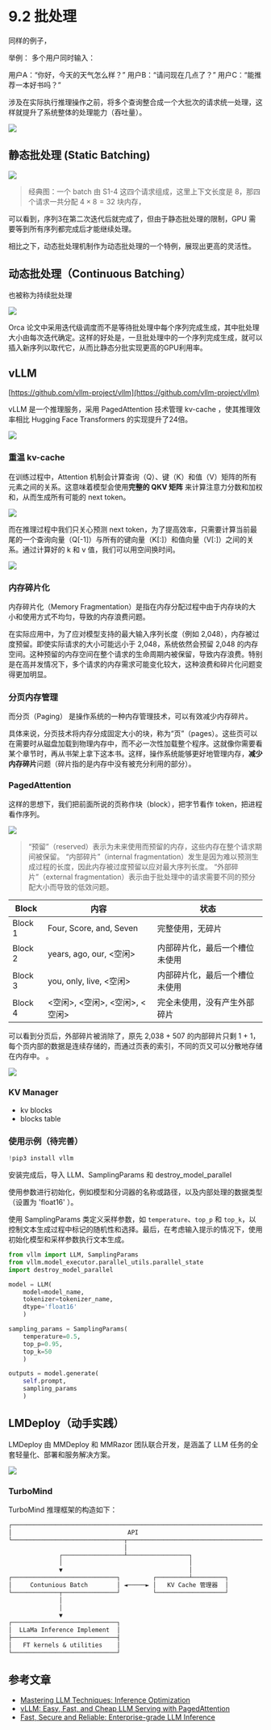 # 9.2 批处理

同样的例子，

举例：
多个用户同时输入：

用户A：“你好，今天的天气怎么样？”
用户B：“请问现在几点了？”
用户C：“能推荐一本好书吗？”

涉及在实际执行推理操作之前，将多个查询整合成一个大批次的请求统一处理，这样就提升了系统整体的处理能力（吞吐量）。

![](./images/request_batching.png)

## 静态批处理 (Static Batching)

![](./images/naive_batching.png)
> 经典图：一个 batch 由 S1-4 这四个请求组成，这里上下文长度是 8，那四个请求一共分配 $4 \times 8 = 32$ 块内存， 

可以看到，序列3在第二次迭代后就完成了，但由于静态批处理的限制，GPU 需要等到所有序列都完成后才能继续处理。

相比之下，动态批处理机制作为动态批处理的一个特例，展现出更高的灵活性。

## 动态批处理（Continuous Batching）
也被称为持续批处理

![](./images/continuous-batching.png)

Orca 论文中采用迭代级调度而不是等待批处理中每个序列完成生成，其中批处理大小由每次迭代确定。这样的好处是，一旦批处理中的一个序列完成生成，就可以插入新序列以取代它，从而比静态分批实现更高的GPU利用率。


## vLLM

[https://github.com/vllm-project/vllm](https://github.com/vllm-project/vllm)

vLLM 是一个推理服务，采用 PagedAttention 技术管理 kv-cache ，使其推理效率相比 Hugging Face Transformers 的实现提升了24倍。

![](./images/vllm-hf.png)

### 重温 kv-cache

在训练过程中，Attention 机制会计算查询（Q）、键（K）和值（V）矩阵的所有元素之间的关系。这意味着模型会使用**完整的 QKV 矩阵** 来计算注意力分数和加权和，从而生成所有可能的 next token。

![](./images/kv-cache.png)

而在推理过程中我们只关心预测 next token，为了提高效率，只需要计算当前最尾的一个查询向量（Q[-1]）与所有的键向量（K[:]）和值向量（V[:]）之间的关系。通过计算好的 k 和 v 值，我们可以用空间换时间。

![](./images/kv.png)

### 内存碎片化

内存碎片化（Memory Fragmentation）是指在内存分配过程中由于内存块的大小和使用方式不均匀，导致的内存浪费问题。

在实际应用中，为了应对模型支持的最大输入序列长度（例如 2,048），内存被过度预留。即使实际请求的大小可能远小于 2,048，系统依然会预留 2,048 的内存空间。这种预留的内存空间在整个请求的生命周期内被保留，导致内存浪费。特别是在高并发情况下，多个请求的内存需求可能变化较大，这种浪费和碎片化问题变得更加明显。

### 分页内存管理

而分页（Paging） 是操作系统的一种内存管理技术，可以有效减少内存碎片。

具体来说，分页技术将内存分成固定大小的块，称为“页”（pages）。这些页可以在需要时从磁盘加载到物理内存中，而不必一次性加载整个程序。这就像你需要看某个章节时，再从书架上拿下这本书。这样，操作系统能够更好地管理内存，**减少内存碎片**问题（碎片指的是内存中没有被充分利用的部分）。

### PagedAttention


这样的思想下，我们把前面所说的页称作块（block），把字节看作 token，把进程看作序列。

![](./images/paging.png)
> “预留”（reserved）表示为未来使用而预留的内存，这些内存在整个请求期间被保留。
“内部碎片”（internal fragmentation）发生是因为难以预测生成过程的长度，因此内存被过度预留以应对最大序列长度。
“外部碎片”（external fragmentation）表示由于批处理中的请求需要不同的预分配大小而导致的低效问题。

| Block | 内容                    | 状态                                        |
|-------|-----------------------|--------------------------------------------|
| Block 1 | Four, Score, and, Seven| 完整使用，无碎片                            |
| Block 2 | years, ago, our, <空闲>| 内部碎片化，最后一个槽位未使用                |
| Block 3 | you, only, live, <空闲> | 内部碎片化，最后一个槽位未使用                |
| Block 4 | <空闲>, <空闲>, <空闲>, <空闲>| 完全未使用，没有产生外部碎片              |

可以看到分页后，外部碎片被消除了，原先 2,038 + 507 的内部碎片只剩 1 + 1，每个页内部的数据是连续存储的，而通过页表的索引，不同的页又可以分散地存储在内存中。
。

![](./images/block-allocation.gif)


### KV Manager

- kv blocks
- blocks table



### 使用示例（待完善）
```python
!pip3 install vllm
```

安装完成后，导入 LLM、SamplingParams 和 destroy_model_parallel

使用参数进行初始化，例如模型和分词器的名称或路径，以及内部处理的数据类型（设置为 'float16' ）。

使用 SamplingParams 类定义采样参数，如 `temperature`、`top_p` 和 `top_k`，以控制文本生成过程中标记的随机性和选择。最后，在考虑输入提示的情况下，使用初始化模型和采样参数执行文本生成。

```python
from vllm import LLM, SamplingParams
from vllm.model_executor.parallel_utils.parallel_state 
import destroy_model_parallel

model = LLM(
    model=model_name,
    tokenizer=tokenizer_name,
    dtype='float16'
    )

sampling_params = SamplingParams(
    temperature=0.5,
    top_p=0.95,
    top_k=50
    )

outputs = model.generate(
    self.prompt,
    sampling_params
    )
```


## LMDeploy（动手实践）

LMDeploy 由 MMDeploy 和 MMRazor 团队联合开发，是涵盖了 LLM 任务的全套轻量化、部署和服务解决方案。

![](./images/lmdeploy.png)

### TurboMind

TurboMind 推理框架的构造如下：

```txt
┌─────────────────────────────────────────────────────────────────────┐
│                                API                                  │
└───────────────────────────────┬─────────────────────────────────────┘
                                │
              ┌─────────────────┴─────────────────┐
              │                                   │
              ▼                                   │
┌─────────────────────────────┐         ┌─────────┴─────────┐
│     Contunious Batch        │ ◄─────► │   KV Cache 管理器  │
└─────────────┬───────────────┘         └───────────────────┘
              │
              │
              ▼
┌─────────────────────────────┐
│  LLaMa Inference Implement  │
├─────────────────────────────┤
│   FT kernels & utilities    │
└─────────────────────────────┘
```

## 参考文章

- [Mastering LLM Techniques: Inference Optimization](https://developer.nvidia.com/blog/mastering-llm-techniques-inference-optimization/)
- [vLLM: Easy, Fast, and Cheap LLM Serving with PagedAttention](https://blog.vllm.ai/2023/06/20/vllm.html)
- [Fast, Secure and Reliable: Enterprise-grade LLM Inference](https://www.databricks.com/blog/fast-secure-and-reliable-enterprise-grade-llm-inference)
